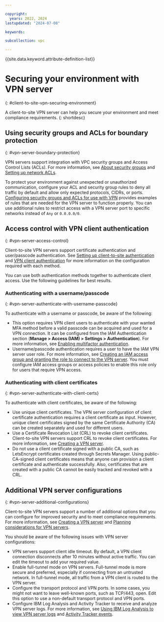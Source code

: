 ```yaml
---

copyright:
  years: 2022, 2024
lastupdated: "2024-07-08"

keywords:

subcollection: vpc

---
```


{{site.data.keyword.attribute-definition-list}}

# Securing your environment with VPN server
{: #client-to-site-vpn-securing-environment}

A client-to-site VPN server can help you secure your environment and meet compliance requirements.
{: shortdesc}

## Using security groups and ACLs for boundary protection
{: #vpn-server-boundary-protection}

VPN servers support integration with VPC security groups and Access Control Lists (ACLs). For more information, see [About security groups](/docs/vpc?topic=vpc-using-security-groups) and [Setting up network ACLs](/docs/vpc?topic=vpc-using-acls).

To protect your environment against unexpected or unauthorized communication, configure your ACL and security group rules to deny all traffic by default and allow only expected protocols, CIDRs, or ports. [Configuring security groups and ACLs for use with VPN](/docs/vpc?topic=vpc-vpn-client-to-site-security-groups) provides examples of rules that are needed for the VPN server to function properly. You can use additional rules to restrict access with a VPN server port to specific networks instead of `Any` or `0.0.0.0/0`.

## Access control with VPN client authentication
{: #vpn-server-access-control}

Client-to-site VPN servers support certificate authentication and user/passcode authentication. See [Setting up client-to-site authentication](/docs/vpc?topic=vpc-client-to-site-authentication) and [VPN client authentication](/docs/vpc?topic=vpc-client-to-site-vpn-planning#client-authentication) for more information on the configuration required with each method.

You can use both authentication methods together to authenticate client access. Use the following guidelines for best results.

### Authenticating with a username/passcode
{: #vpn-server-authenticate-with-username-passcode}

To authenticate with a username or passcode, be aware of the following:

* This option requires VPN client users to authenticate with your wanted MFA method before a valid passcode can be acquired and used for a VPN connection. It can be configured from the IAM Authentication section (**Manage > Access (IAM) > Settings > Authentication**). For more information, see [Enabling multifactor authentication](/docs/account?topic=account-enablemfa).
* Username/passcode authentication requires a user to have the IAM VPN server user role. For more information, see [Creating an IAM access group and granting the role to connect to the VPN server](/docs/vpc?topic=vpc-create-iam-access-group). You must configure IAM access groups or access policies to enable this role only for users that require VPN access.

### Authenticating with client certificates
{: #vpn-server-authenticate-with-client-certs}

To authenticate with client certificates, be aware of the following:

* Use unique client certificates. The VPN server configuration of client certificate authentication requires a client certificate as input. However, unique client certificates signed by the same Certificate Authority (CA) can be created separately and used for different users.
* Use a Certificate Revocation List (CRL) to revoke client certificates. Client-to-site VPN servers support CRL to revoke client certificates. For more information, see [Creating a VPN server](/docs/vpc?topic=vpc-vpn-create-server).
* Do not use a client certificate signed with a public CA, such as LetsEncrypt certificates created through Secrets Manager. Using public-CA-signed client certificates means that anyone can provision a client certificate and authenticate successfully. Also, certificates that are created with a public CA cannot be easily tracked and revoked with a CRL.

## Additional VPN server configurations
{: #vpn-server-additional-configurations}

Client-to-site VPN servers support a number of additional options that you can configure for improved security and to meet compliance requirements. For more information, see [Creating a VPN server](/docs/vpc?topic=vpc-vpn-create-server) and [Planning considerations for VPN servers](/docs/vpc?topic=vpc-client-to-site-vpn-planning).

You should be aware of the following issues with VPN server configurations:

* VPN servers support client idle timeout. By default, a VPN client connection disconnects after 10 minutes without active traffic. You can edit the timeout to add your required value.
* Enable full-tunnel mode on VPN servers. Full-tunnel mode is more secure and preferred, especially if connecting from an untrusted network. In full-tunnel mode, all traffic from a VPN client is routed to the VPN server.
* Configure the transport protocol and VPN ports. In some cases, you might not want to leave well-known ports, such as TCP/443, open. Edit this option to use a non-default transport protocol and VPN ports.
* Configure IBM Log Analysis and Activity Tracker to receive and analyze VPN server logs. For more information, see [Using IBM Log Analysis to view VPN server logs](/docs/vpc?topic=vpc-client-vpn-log-analysis-c2s) and [Activity Tracker events](/docs/vpc?topic=vpc-at_events&interface=ui#events-vpn-server).
